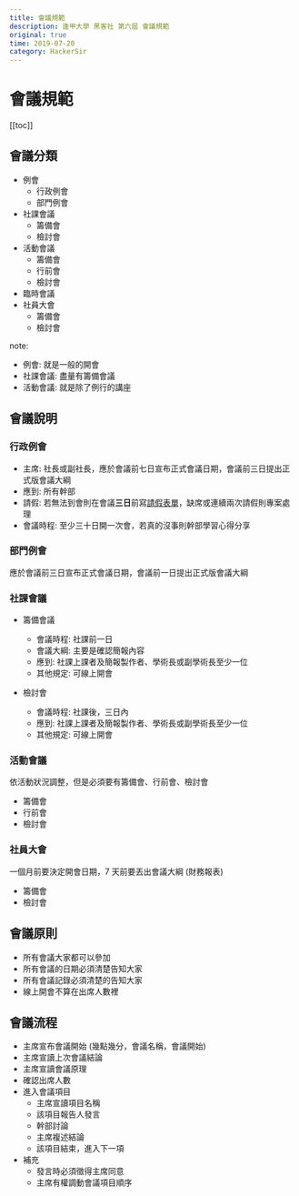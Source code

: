 ```yaml
---
title: 會議規範
description: 逢甲大學 黑客社 第六屆 會議規範
original: true
time: 2019-07-20
category: HackerSir
---
```


# 會議規範

[[toc]]

## 會議分類

+ 例會
    + 行政例會
    + 部門例會
+ 社課會議
    + 籌備會
    + 檢討會
+ 活動會議
    + 籌備會
    + 行前會
    + 檢討會
+ 臨時會議
+ 社員大會
    + 籌備會
    + 檢討會

note:
+ 例會: 就是一般的開會
+ 社課會議: 盡量有籌備會議
+ 活動會議: 就是除了例行的講座

## 會議說明

### 行政例會

+ 主席: 社長或副社長，應於會議前七日宣布正式會議日期，會議前三日提出正式版會議大綱
+ 應到: 所有幹部
+ 請假: 若無法到會則在會議**三日**前寫[請假表單](https://forms.gle/QuV3QW5AXcTQ2oC36)，缺席或連續兩次請假則專案處理
+ 會議時程: 至少三十日開一次會，若真的沒事則幹部學習心得分享

### 部門例會

應於會議前三日宣布正式會議日期，會議前一日提出正式版會議大綱

### 社課會議

+ 籌備會議
    + 會議時程: 社課前一日
    + 會議大綱: 主要是確認簡報內容
    + 應到: 社課上課者及簡報製作者、學術長或副學術長至少一位
    + 其他規定: 可線上開會

+ 檢討會
    + 會議時程: 社課後，三日內
    + 應到: 社課上課者及簡報製作者、學術長或副學術長至少一位
    + 其他規定: 可線上開會

### 活動會議

依活動狀況調整，但是必須要有籌備會、行前會、檢討會

+ 籌備會
+ 行前會
+ 檢討會

### 社員大會

一個月前要決定開會日期，7 天前要丟出會議大綱 (財務報表)

+ 籌備會
+ 檢討會

## 會議原則

+ 所有會議大家都可以參加
+ 所有會議的日期必須清楚告知大家
+ 所有會議記錄必須清楚的告知大家
+ 線上開會不算在出席人數裡

## 會議流程

+ 主席宣布會議開始 (幾點幾分，會議名稱，會議開始)
+ 主席宣讀上次會議結論
+ 主席宣讀會議原理
+ 確認出席人數
+ 進入會議項目
    + 主席宣讀項目名稱
    + 該項目報告人發言
    + 幹部討論
    + 主席複述結論
    + 該項目結束，進入下一項
+ 補充
    + 發言時必須徵得主席同意
    + 主席有權調動會議項目順序
